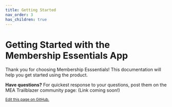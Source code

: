 ```yaml
---
title: Getting Started
nav_order: 3
has_children: true
---
```

# Getting Started with the Membership Essentials App

Thank you for choosing Membership Esssentials!  This documentation will help you get started using the product.

__Have questions?__ For quickest response to your questions, post them on the MEA Trailblazer community page: (Link coming soon!)

<footer>
   <a href="https://github.com/SFDO-Community-Sprints/MembershipSchemaAndBenefits-Documentation/edit/main/docs/Getting-Started/index.md" style="font-size: smaller;">Edit this page on GitHub.</a>
</footer>
